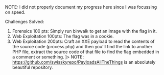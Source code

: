 NOTE: I did not properly document my progress here since I was focussing on speed.

Challenges Solved:
1. Forensics 100 pts: Simply run binwalk to get an image with the flag in it.
2. Web Exploitation 100pts: The flag was in a cookie.
3. Web Exploitation 200pts: Craft an XXE payload to read the contents of the source
   code (process.php) and then you'll find the link to another PHP file, extract the
   source code of that file to find the flag embedded in a comment or something.
   <!DOCTYPE email [<!ENTITY xxe SYSTEM "php://filter/convert.base64-encode/resource=process.php"> ]>
   NOTE: https://github.com/swisskyrepo/PayloadsAllTheThings is an absolutely beautiful repository.